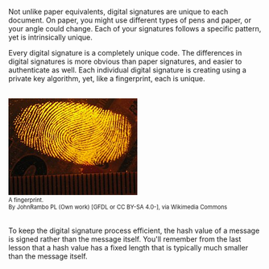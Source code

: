 
Not unlike paper equivalents, digital signatures are unique to each document. On paper, you might use different types of pens and paper, or your angle could change. Each of your signatures follows a specific pattern, yet is intrinsically unique. 

Every digital signature is a completely unique code. The differences in digital signatures is more obvious than paper signatures, and easier to authenticate as well. Each individual digital signature is creating using a private key algorithm, yet, like a fingerprint, each is unique. 


<br>
<figure class="snippetimg" style="margin: 0 auto;width:100%">
  <img src=".guides/img/Paluchy.jpg" alt="https://commons.wikimedia.org/wiki/File% A forest of for sale signs in Oughtibridge UK.By Infrogmation of New Orleans [CC BY 2.0], via Wikimedia Commons">
  <figcaption style="font-size: 0.8em; text-align: left;">A fingerprint. 
  </br>
By JohnRambo PL (Own work) [GFDL or CC BY-SA 4.0-], via Wikimedia Commons</figcaption>
</figure>
<br>

To keep the digital signature  process efficient, the hash value of a message is signed rather than the message itself. You'll remember from the last lesson that a hash value has a fixed length that is typically much smaller than the message itself.

